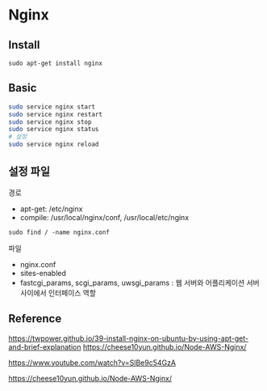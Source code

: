 # Nginx

## Install

```
sudo apt-get install nginx
```

## Basic

```bash
sudo service nginx start
sudo service nginx restart
sudo service nginx stop
sudo service nginx status
# 설정
sudo service nginx reload
```

## 설정 파일

경로

- apt-get: /etc/nginx
- compile: /usr/local/nginx/conf, /usr/local/etc/nginx

```
sudo find / -name nginx.conf
```

파일

- nginx.conf
- sites-enabled
- fastcgi_params, scgi_params, uwsgi_params : 웹 서버와 어플리케이션 서버 사이에서 인터페이스 역할

## Reference

https://twpower.github.io/39-install-nginx-on-ubuntu-by-using-apt-get-and-brief-explanation
https://cheese10yun.github.io/Node-AWS-Nginx/

https://www.youtube.com/watch?v=SlBe9c54GzA

https://cheese10yun.github.io/Node-AWS-Nginx/
